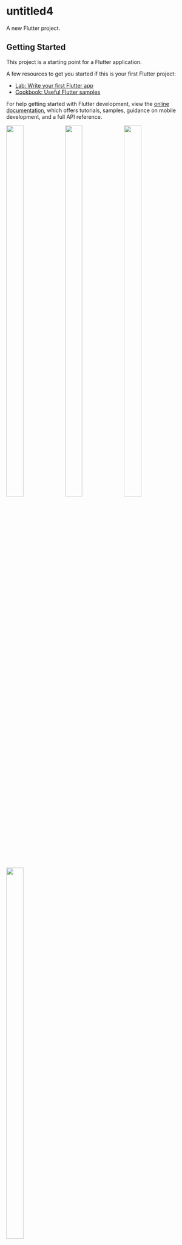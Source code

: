 # untitled4

A new Flutter project.

## Getting Started

This project is a starting point for a Flutter application.

A few resources to get you started if this is your first Flutter project:

- [Lab: Write your first Flutter app](https://docs.flutter.dev/get-started/codelab)
- [Cookbook: Useful Flutter samples](https://docs.flutter.dev/cookbook)

For help getting started with Flutter development, view the
[online documentation](https://docs.flutter.dev/), which offers tutorials,
samples, guidance on mobile development, and a full API reference.

<p>
 <img src="https://github.com/kaushikHadiya1234/web_chrome/assets/119835333/835e20fa-7f6c-44c0-b6bd-3cce92365e8e" height="50%" width="30%">
 <img src="https://github.com/kaushikHadiya1234/web_chrome/assets/119835333/055719f9-845f-4d77-978d-dea80a7ba758" height="50%" width="30%">
 <img src="https://github.com/kaushikHadiya1234/web_chrome/assets/119835333/9be3cde1-d879-4314-bc93-61f835eba1b6" height="50%" width="30%"> 
 <img src="https://github.com/kaushikHadiya1234/web_chrome/assets/119835333/acf03f20-8e32-45cb-ba53-72e1ee954343" height="50%" width="30%">
  
</p>

